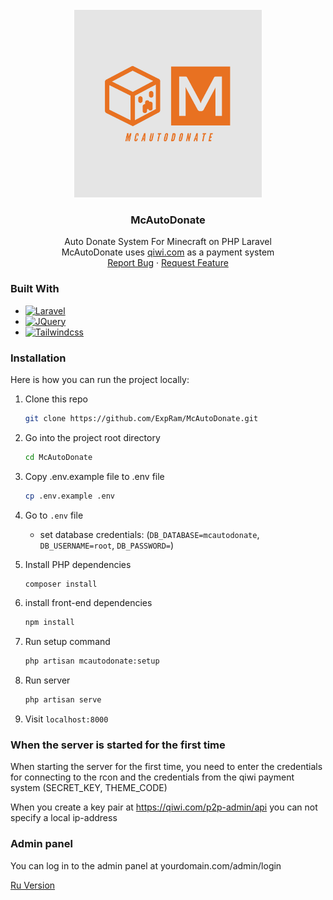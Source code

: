 <br />
<div align="center">
  <a href="https://github.com/ExpRam/McAutoDonate">
    <img src="images/logo.jpeg" alt="Logo" width="300" height="300">
  </a>

<h3 align="center">McAutoDonate</h3>

  <p align="center">
    Auto Donate System For Minecraft on PHP Laravel 
    <br />
    McAutoDonate uses <a href="https://qiwi.com/">qiwi.com</a> as a payment system
    <br />
    <a href="https://github.com/ExpRam/McAutoDonate/issues">Report Bug</a>
    ·
    <a href="https://github.com/ExpRam/McAutoDonate/pulls">Request Feature</a>
  </p>
</div>

### Built With

* [![Laravel][Laravel.com]][Laravel-url]
* [![JQuery][JQuery.com]][JQuery-url]
* [![Tailwindcss][Tailwindcss.com]][Tailwindcss-url]

### Installation

Here is how you can run the project locally:
1. Clone this repo
    ```sh
    git clone https://github.com/ExpRam/McAutoDonate.git
    ```

2. Go into the project root directory
    ```sh
    cd McAutoDonate
    ```

3. Copy .env.example file to .env file
    ```sh
    cp .env.example .env
    ```

4. Go to `.env` file 
    - set database credentials:
        (`DB_DATABASE=mcautodonate`, `DB_USERNAME=root`, `DB_PASSWORD=`)

5. Install PHP dependencies 
    ```sh
    composer install
    ```
6. install front-end dependencies
    ```sh
    npm install
    ```

7. Run setup command
    ```sh
    php artisan mcautodonate:setup
    ```
    
8. Run server 
    ```sh
    php artisan serve
    ```  

9. Visit `localhost:8000`

### When the server is started for the first time

When starting the server for the first time, you need to enter the credentials for connecting to the rcon and the credentials from the qiwi payment system (SECRET_KEY, THEME_CODE)

When you create a key pair at https://qiwi.com/p2p-admin/api you can not specify a local ip-address

### Admin panel

You can log in to the admin panel at yourdomain.com/admin/login

<a href="https://github.com/ExpRam/McAutoDonate/blob/main/README_RU.md">Ru Version</a>

[Tailwindcss.com]: https://img.shields.io/badge/Tailwindcss-0b1120?style=for-the-badge&logo=tailwindcss&logoColor=white
[Tailwindcss-url]: https://tailwindcss.com
[Laravel.com]: https://img.shields.io/badge/Laravel-FF2D20?style=for-the-badge&logo=laravel&logoColor=white
[Laravel-url]: https://laravel.com
[JQuery.com]: https://img.shields.io/badge/jQuery-0769AD?style=for-the-badge&logo=jquery&logoColor=white
[JQuery-url]: https://jquery.com 
